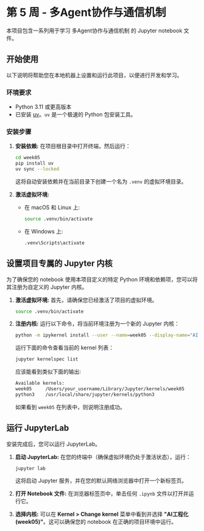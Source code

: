 # 第 5 周 - 多Agent协作与通信机制

本项目包含一系列用于学习 多Agent协作与通信机制 的 Jupyter notebook 文件。

## 开始使用

以下说明将帮助您在本地机器上设置和运行此项目，以便进行开发和学习。

### 环境要求

*   Python 3.11 或更高版本
*   已安装 [uv](https://github.com/astral-sh/uv)。`uv` 是一个极速的 Python 包安装工具。

### 安装步骤

1.  **安装依赖:**
    在项目根目录中打开终端，然后运行：
    ```bash
	cd week05
	pip install uv
    uv sync --locked
    ```
    这将自动安装依赖并在当前目录下创建一个名为 `.venv` 的虚拟环境目录。

2.  **激活虚拟环境:**
    *   在 macOS 和 Linux 上:
        ```bash
        source .venv/bin/activate
        ```
    *   在 Windows 上:
        ```bash
        .venv\Scripts\activate
        ```

## 设置项目专属的 Jupyter 内核

为了确保您的 notebook 使用本项目定义的特定 Python 环境和依赖项，您可以将其注册为自定义的 Jupyter 内核。

1.  **激活虚拟环境:**
    首先，请确保您已经激活了项目的虚拟环境。
    ```bash
    source .venv/bin/activate
    ```

2.  **注册内核:**
    运行以下命令，将当前环境注册为一个新的 Jupyter 内核：
    ```bash
    python -m ipykernel install --user --name=week05 --display-name="AI工程化(week05)"
    ```

	运行下面的命令查看当前的 kernel 列表：
	```bash
	jupyter kernelspec list
	```
	应该能看到类似下面的输出:
	```bash
	Available kernels:
	week05     /Users/your_username/Library/Jupyter/kernels/week05
	python3    /usr/local/share/jupyter/kernels/python3
	```
	如果看到 `week05` 在列表中，则说明注册成功。
	

## 运行 JupyterLab

安装完成后，您可以运行 JupyterLab。

1.  **启动 JupyterLab:**
    在您的终端中（确保虚拟环境仍处于激活状态），运行：
    ```bash
    jupyter lab
    ```
    这将启动 Jupyter 服务，并在您的默认网络浏览器中打开一个新标签页。

2.  **打开 Notebook 文件:**
    在浏览器标签页中，单击任何 `.ipynb` 文件以打开并运行它。

3.  **选择内核:**
    可以在 **Kernel > Change kernel** 菜单中看到并选择 **"AI工程化(week05)"**。这可以确保您的 notebook 在正确的项目环境中运行。

